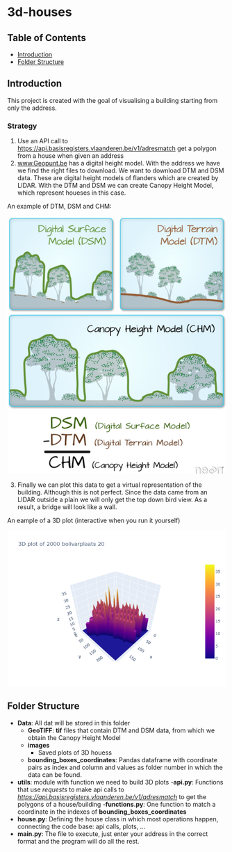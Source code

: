 # 3d-houses

## Table of Contents

- [Introduction](#introduction)
- [Folder Structure](#folder-structure)

## Introduction

This project is created with the goal of visualising a building starting from only the address.

### Strategy
1. Use an API call to https://api.basisregisters.vlaanderen.be/v1/adresmatch 
get a polygon from a house when given an address
2. www.Geopunt.be has a digital height model. With the address we have we find the right files to download.
We want to download DTM and DSM data. These are digital height models of flanders which are created by LIDAR.
With the DTM and DSM we can create Canopy Height Model, which represent houeses in this case.

An example of DTM, DSM and CHM:

![Image](data/images/chm.png)

3. Finally we can plot this data to get a virtual representation of the building. Although this is not perfect. 
Since the data came from an LIDAR outside a plain we will only get the top down bird view.
As a result, a bridge will look like a wall.

An eample of a 3D plot (interactive when you run it yourself)

![Image](data/images/2000_bolivarplaats_20(0).png)

## Folder Structure

- **Data**: All dat will be stored in this folder
    - **GeoTIFF**: **tif** files that contain DTM and DSM data, from which we obtain the Canopy Height Model
    - **images**
        - Saved plots of 3D houess
    - **bounding_boxes_coordinates**: Pandas dataframe with coordinate pairs as index and column 
    and values as folder number in which the data can be found.
- **utils**: module with function we need to build 3D plots
    -**api.py**: Functions that use *requests* to make api calls to *https://api.basisregisters.vlaanderen.be/v1/adresmatch*
    to get the polygons of a house/building
    -**functions.py**: One function to match a coordinate in the indexes of **bounding_boxes_coordinates**
- **house.py**: Defining the house class in which most operations happen, connecting the code base: api calls, plots, ...
- **main.py**: The file to execute, just enter your address in the correct format and the program will do all the rest.
